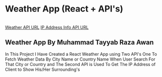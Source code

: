 # Weather App (React + API's)
<br/>
<a href="https://openweathermap.org/current">Weather API URL</a>
<a href="https://ipinfo.io/">IP Address Info API URL</a>
<h2>Weather App By Muhammad Tayyab Raza Awan</h2>
In This Project I Have Created a React Weather App using Two API's One To Fetch Weather Data By City Name or Country Name When User Search For That City or Country and The Second API is Used To Get The IP Address of Client to Show His/Her Surrounding's

